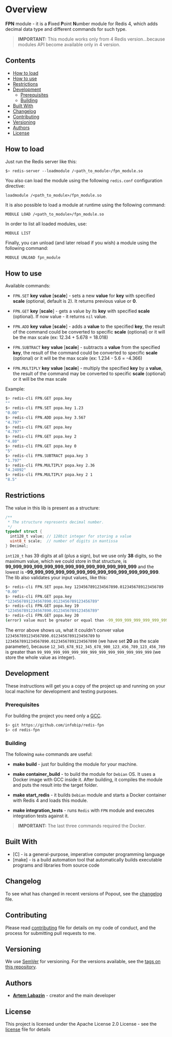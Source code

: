 
# Overview

**FPN** module - it is a **F**ixed **P**oint **N**umber module for Redis 4, which adds decimal data type and different commands for such type.

> **IMPORTANT:** This module works only from 4 Redis version...because modules API become available only in 4 version.

## Contents

- [How to load](#how-to-load)
- [How to use](#how-to-use)
- [Restrictions](#restrictions)
- [Development](#development)
  - [Prerequisites](#prerequisites)
  - [Building](#building)
- [Built With](#built-with)
- [Changelog](#changelog)
- [Contributing](#contributing)
- [Versioning](#versioning)
- [Authors](#authors)
- [License](#license)

## How to load

Just run the Redis server like this:

```bash
$> redis-server --loadmodule /<path_to_module>/fpn_module.so
```

You also can load the module using the following `redis.conf` configuration directive:

```redis
loadmodule /<path_to_module>/fpn_module.so
```

It is also possible to load a module at runtime using the following command:

```redis
MODULE LOAD /<path_to_module>/fpn_module.so
```

In order to list all loaded modules, use:

```redis
MODULE LIST
```

Finally, you can unload (and later reload if you wish) a module using the following command:

```redis
MODULE UNLOAD fpn_module
```

## How to use

Available commands:

* `FPN.SET` **key** **value** [**scale**] - sets a new **value** for **key** with specified **scale** (optional, default is 2). It returns previous value or **0**.

* `FPN.GET` **key** [**scale**] - gets a value by its **key** with specified **scale** (optional). If now value - it returns `nil` value.

* `FPN.ADD` **key** **value** [**scale**] - adds a **value** to the specified **key**, the result of the command could be converted to specific **scale** (optional) or it will be the max scale (ex: 12.34 + 5.678 = 18.018)

* `FPN.SUBTRACT` **key** **value** [**scale**] - subtracts a **value** from the specified **key**, the result of the command could be converted to specific **scale** (optional) or it will be the max scale (ex: 1.234 - 5.6 = -4.366)

* `FPN.MULTIPLY` **key** **value** [**scale**] - multiply the specified **key** by a **value**, the result of the command may be converted to specific **scale** (optional) or it will be the max scale

Example:

```bash
$> redis-cli FPN.GET popa.key
""
$> redis-cli FPN.SET popa.key 1.23
"0.00"
$> redis-cli FPN.ADD popa.key 3.567
"4.797"
$> redis-cli FPN.GET popa.key
"4.797"
$> redis-cli FPN.GET popa.key 2
"4.80"
$> redis-cli FPN.GET popa.key 0
"5"
$> redis-cli FPN.SUBTRACT popa.key 3
"1.797"
$> redis-cli FPN.MULTIPLY popa.key 2.36
"4.24092"
$> redis-cli FPN.MULTIPLY popa.key 2 1
"8.5"
```

## Restrictions

The value in this lib is present as a structure:

```c
/**
 * The structure represents decimal number.
 */
typedef struct {
  int128_t value; // 128bit integer for storing a value
  uint8_t scale;  // number of digits in mantissa
} Decimal;
```

`int128_t` has 39 digits at all (plus a sign), but we use only **38** digits, so the maximum value, which we could store in that structure, is **99_999_999_999_999_999_999_999_999_999_999_999_999** and the lowest is **-99_999_999_999_999_999_999_999_999_999_999_999_999**. The lib also validates your input values, like this:

```bash
$> redis-cli FPN.SET popa.key 1234567891234567890.0123456789123456789
"0.00"
$> redis-cli FPN.GET popa.key
"1234567891234567890.0123456789123456789"
$> redis-cli FPN.GET popa.key 19
"1234567891234567890.0123456789123456789"
$> redis-cli FPN.GET popa.key 20
(error) value must be greater or equal than -99_999_999_999_999_999_999_999_999_999_999_999_999 and lower or equal than 99_999_999_999_999_999_999_999_999_999_999_999_999
```

The error above shows us, what it couldn't conver value `1234567891234567890.0123456789123456789` to `1234567891234567890.01234567891234567890` (we have set **20** as the scale parameter), because `12_345_678_912_345_678_900_123_456_789_123_456_789` is greater than `99_999_999_999_999_999_999_999_999_999_999_999_999` (we store the whole value as integer).

## Development

These instructions will get you a copy of the project up and running on your local machine for development and testing purposes.

### Prerequisites

For building the project you need only a [GCC](https://gcc.gnu.org).

```bash
$> git https://github.com/infobip/redis-fpn
$> cd redis-fpn
```

### Building

The following `make` commands are useful:

* **make build** - just for building the module for your machine.

* **make container_build** - to build the module for `Debian` OS. It uses a Docker image with GCC inside it. After building, it compiles the module and puts the result into the target folder.

* **make start_redis** - it builds `Debian` module and starts a Docker container with Redis 4 and loads this module.

* **make integration_tests** - runs `Redis` with `FPN` module and executes integration tests against it.

> **IMPORTANT:** The last three commands required the Docker.

## Built With

* [C] - is a general-purpose, imperative computer programming language
* [make] - is a build automation tool that automatically builds executable programs and libraries from source code

## Changelog

To see what has changed in recent versions of Popout, see the [changelog](./CHANGELOG.md) file.

## Contributing

Please read [contributing](./CONTRIBUTING.md) file for details on my code of conduct, and the process for submitting pull requests to me.

## Versioning

We use [SemVer](http://semver.org/) for versioning. For the versions available, see the [tags on this repository](https://github.com/infobip/redis-fpn/tags).

## Authors

* **[Artem Labazin](https://github.com/xxlabaza)** - creator and the main developer

## License

This project is licensed under the Apache License 2.0 License - see the [license](./LICENSE) file for details
